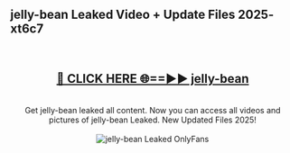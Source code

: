 <h2>jelly-bean Leaked Video + Update Files 2025- xt6c7</h2>
<br>
<div align="center">
<h2><a href="https://libra.edu.pl?jelly-bean" rel="nofollow">🔴 CLICK HERE 🌐==►► jelly-bean</a></h2>
<br>
Get jelly-bean leaked all content. Now you can access all videos and pictures of jelly-bean Leaked. New Updated Files 2025!
<br>
<br>
<a href="https://libra.edu.pl?jelly-bean" rel="nofollow" data-target="animated-image.originalLink"><img src="https://i.ibb.co.com/WyWwxjT/player-gif2.gif" alt="jelly-bean Leaked OnlyFans" style="max-width: 100%; display: inline-block;" data-target="animated-image.originalImage"></a>
</div>
<br>